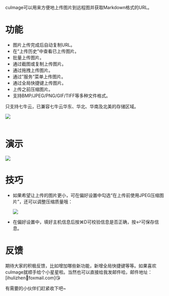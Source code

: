 cuImage可以用来方便地上传图片到远程图并获取Markdown格式的URL。

# 功能

* 图片上传完成后自动复制URL。
* 在“上传历史”中查看已上传图片。
* 批量上传图片。
* 通过截图或复制上传图片。
* 通过拖拽上传图片。
* 通过”服务“菜单上传图片。
* 通过全局快捷键上传图片。
* 上传之前压缩图片。
* 支持BMP/JPEG/PNG/GIF/TIFF等多种文件格式。

只支持七牛云，已兼容七牛云华东、华北、华南及北美的存储区域。

<p><a href="https://itunes.apple.com/us/app/cuimage-upload-images-get/id1202764942?ls=1&mt=12"><img src="http://ohcoqbf8e.bkt.clouddn.com/20170207085627_QMasGZ_Download_on_the_App_Store_Badge_CN_135x40.png" style="border:0px" align="left"></a></p></br></br>

# 演示

![](http://ohcoqbf8e.bkt.clouddn.com/20170210160422_0rO4r8_cuImageDemo.gif)

# 技巧

* 如果希望让上传的图片更小，可在偏好设置中勾选“在上传前使用JPEG压缩图片”，还可以调整压缩质量哦：

  ![](http://ohcoqbf8e.bkt.clouddn.com/20170206205206_8mQFec_JPEG_Compression.jpeg)

* 在偏好设置中，填好主机信息后按⌘D可校验信息是否正确，按↩可保存信息。

# 反馈

期待大家的积极反馈，比如增加哪些新功能，新增全局快捷键等等。如果喜欢cuImage就顺手给个小星星啦。当然也可以直接给我发邮件哈，邮件地址：[ihulizhenfoxmail.com]😘

有需要的小伙伴们赶紧收下吧~
